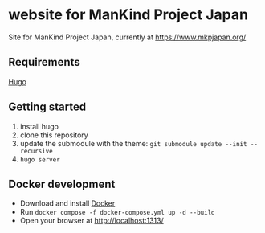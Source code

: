 # website for ManKind Project Japan

Site for ManKind Project Japan, currently at https://www.mkpjapan.org/

## Requirements

[Hugo](https://gohugo.io/)

## Getting started

1. install hugo
1. clone this repository
1. update the submodule with the theme: `git submodule update --init --recursive`
1. `hugo server`

## Docker development

- Download and install [Docker](https://www.docker.com/)
- Run `docker compose -f docker-compose.yml up -d --build`
- Open your browser at [http://localhost:1313/](http://localhost:1313/)